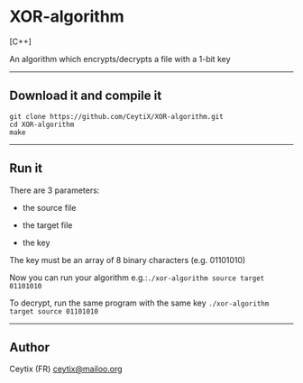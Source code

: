 # XOR-algorithm
[C++]

An algorithm which encrypts/decrypts a file with a 1-bit key

___

## Download it and compile it 

```
git clone https://github.com/CeytiX/XOR-algorithm.git
cd XOR-algorithm
make
```
___

## Run it

There are 3 parameters:

 - the source file

 - the target file

 - the key



The key must be an array of 8 binary characters (e.g. 01101010)

Now you can run your algorithm e.g.:`./xor-algorithm source target 01101010`

To decrypt, run the same program with the same key `./xor-algorithm target source 01101010` 

___

## Author

Ceytix (FR) <ceytix@mailoo.org>

